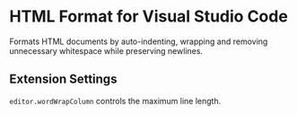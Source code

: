 # HTML Format for Visual Studio Code

Formats HTML documents by auto-indenting, wrapping and removing unnecessary
whitespace while preserving newlines.

## Extension Settings

`editor.wordWrapColumn` controls the maximum line length.
